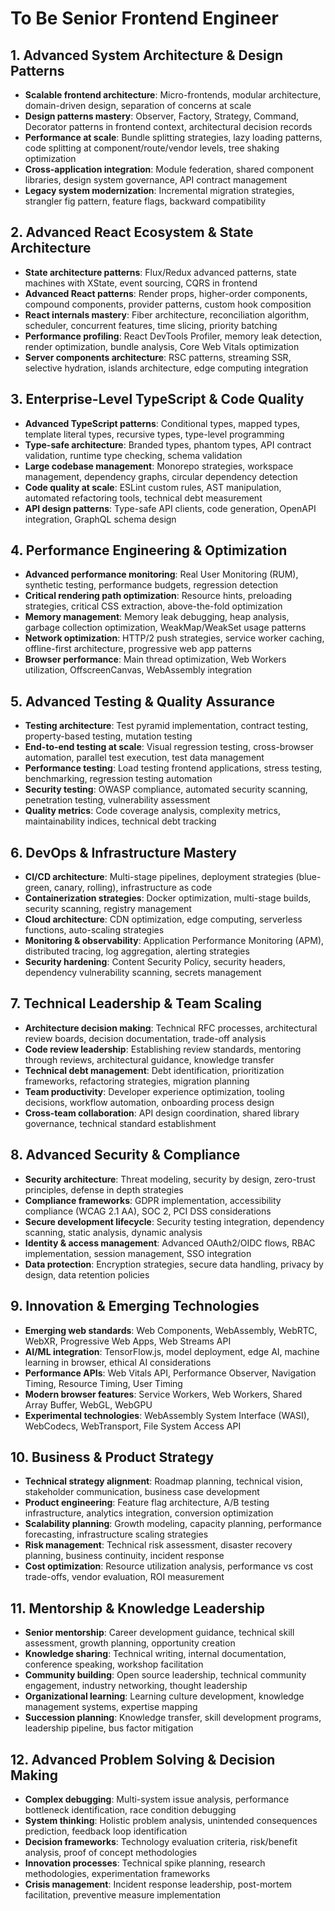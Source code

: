 # To Be Senior Frontend Engineer

## 1. Advanced System Architecture & Design Patterns
- **Scalable frontend architecture**: Micro-frontends, modular architecture, domain-driven design, separation of concerns at scale
- **Design patterns mastery**: Observer, Factory, Strategy, Command, Decorator patterns in frontend context, architectural decision records
- **Performance at scale**: Bundle splitting strategies, lazy loading patterns, code splitting at component/route/vendor levels, tree shaking optimization
- **Cross-application integration**: Module federation, shared component libraries, design system governance, API contract management
- **Legacy system modernization**: Incremental migration strategies, strangler fig pattern, feature flags, backward compatibility

## 2. Advanced React Ecosystem & State Architecture
- **State architecture patterns**: Flux/Redux advanced patterns, state machines with XState, event sourcing, CQRS in frontend
- **Advanced React patterns**: Render props, higher-order components, compound components, provider patterns, custom hook composition
- **React internals mastery**: Fiber architecture, reconciliation algorithm, scheduler, concurrent features, time slicing, priority batching
- **Performance profiling**: React DevTools Profiler, memory leak detection, render optimization, bundle analysis, Core Web Vitals optimization
- **Server components architecture**: RSC patterns, streaming SSR, selective hydration, islands architecture, edge computing integration

## 3. Enterprise-Level TypeScript & Code Quality
- **Advanced TypeScript patterns**: Conditional types, mapped types, template literal types, recursive types, type-level programming
- **Type-safe architecture**: Branded types, phantom types, API contract validation, runtime type checking, schema validation
- **Large codebase management**: Monorepo strategies, workspace management, dependency graphs, circular dependency detection
- **Code quality at scale**: ESLint custom rules, AST manipulation, automated refactoring tools, technical debt measurement
- **API design patterns**: Type-safe API clients, code generation, OpenAPI integration, GraphQL schema design

## 4. Performance Engineering & Optimization
- **Advanced performance monitoring**: Real User Monitoring (RUM), synthetic testing, performance budgets, regression detection
- **Critical rendering path optimization**: Resource hints, preloading strategies, critical CSS extraction, above-the-fold optimization
- **Memory management**: Memory leak debugging, heap analysis, garbage collection optimization, WeakMap/WeakSet usage patterns
- **Network optimization**: HTTP/2 push strategies, service worker caching, offline-first architecture, progressive web app patterns
- **Browser performance**: Main thread optimization, Web Workers utilization, OffscreenCanvas, WebAssembly integration

## 5. Advanced Testing & Quality Assurance
- **Testing architecture**: Test pyramid implementation, contract testing, property-based testing, mutation testing
- **End-to-end testing at scale**: Visual regression testing, cross-browser automation, parallel test execution, test data management
- **Performance testing**: Load testing frontend applications, stress testing, benchmarking, regression testing automation
- **Security testing**: OWASP compliance, automated security scanning, penetration testing, vulnerability assessment
- **Quality metrics**: Code coverage analysis, complexity metrics, maintainability indices, technical debt tracking

## 6. DevOps & Infrastructure Mastery
- **CI/CD architecture**: Multi-stage pipelines, deployment strategies (blue-green, canary, rolling), infrastructure as code
- **Containerization strategies**: Docker optimization, multi-stage builds, security scanning, registry management
- **Cloud architecture**: CDN optimization, edge computing, serverless functions, auto-scaling strategies
- **Monitoring & observability**: Application Performance Monitoring (APM), distributed tracing, log aggregation, alerting strategies
- **Security hardening**: Content Security Policy, security headers, dependency vulnerability scanning, secrets management

## 7. Technical Leadership & Team Scaling
- **Architecture decision making**: Technical RFC processes, architectural review boards, decision documentation, trade-off analysis
- **Code review leadership**: Establishing review standards, mentoring through reviews, architectural guidance, knowledge transfer
- **Technical debt management**: Debt identification, prioritization frameworks, refactoring strategies, migration planning
- **Team productivity**: Developer experience optimization, tooling decisions, workflow automation, onboarding process design
- **Cross-team collaboration**: API design coordination, shared library governance, technical standard establishment

## 8. Advanced Security & Compliance
- **Security architecture**: Threat modeling, security by design, zero-trust principles, defense in depth strategies
- **Compliance frameworks**: GDPR implementation, accessibility compliance (WCAG 2.1 AA), SOC 2, PCI DSS considerations
- **Secure development lifecycle**: Security testing integration, dependency scanning, static analysis, dynamic analysis
- **Identity & access management**: Advanced OAuth2/OIDC flows, RBAC implementation, session management, SSO integration
- **Data protection**: Encryption strategies, secure data handling, privacy by design, data retention policies

## 9. Innovation & Emerging Technologies
- **Emerging web standards**: Web Components, WebAssembly, WebRTC, WebXR, Progressive Web Apps, Web Streams API
- **AI/ML integration**: TensorFlow.js, model deployment, edge AI, machine learning in browser, ethical AI considerations
- **Performance APIs**: Web Vitals API, Performance Observer, Navigation Timing, Resource Timing, User Timing
- **Modern browser features**: Service Workers, Web Workers, Shared Array Buffer, WebGL, WebGPU
- **Experimental technologies**: WebAssembly System Interface (WASI), WebCodecs, WebTransport, File System Access API

## 10. Business & Product Strategy
- **Technical strategy alignment**: Roadmap planning, technical vision, stakeholder communication, business case development
- **Product engineering**: Feature flag architecture, A/B testing infrastructure, analytics integration, conversion optimization
- **Scalability planning**: Growth modeling, capacity planning, performance forecasting, infrastructure scaling strategies
- **Risk management**: Technical risk assessment, disaster recovery planning, business continuity, incident response
- **Cost optimization**: Resource utilization analysis, performance vs cost trade-offs, vendor evaluation, ROI measurement

## 11. Mentorship & Knowledge Leadership
- **Senior mentorship**: Career development guidance, technical skill assessment, growth planning, opportunity creation
- **Knowledge sharing**: Technical writing, internal documentation, conference speaking, workshop facilitation
- **Community building**: Open source leadership, technical community engagement, industry networking, thought leadership
- **Organizational learning**: Learning culture development, knowledge management systems, expertise mapping
- **Succession planning**: Knowledge transfer, skill development programs, leadership pipeline, bus factor mitigation

## 12. Advanced Problem Solving & Decision Making
- **Complex debugging**: Multi-system issue analysis, performance bottleneck identification, race condition debugging
- **System thinking**: Holistic problem analysis, unintended consequences prediction, feedback loop identification
- **Decision frameworks**: Technology evaluation criteria, risk/benefit analysis, proof of concept methodologies
- **Innovation processes**: Technical spike planning, research methodologies, experimentation frameworks
- **Crisis management**: Incident response leadership, post-mortem facilitation, preventive measure implementation 